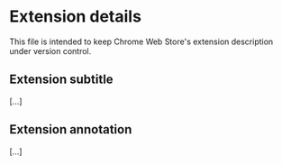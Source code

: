 # Extension details

This file is intended to keep Chrome Web Store's extension description under version control.

## Extension subtitle

[...]

## Extension annotation

[...]
